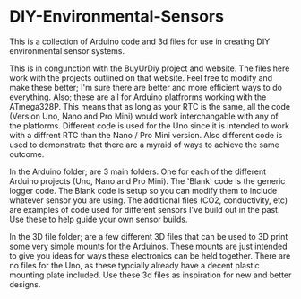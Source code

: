 # DIY-Environmental-Sensors
This is a collection of Arduino code and 3d files for use in creating DIY environmental sensor systems. 

This is in congunction with the BuyUrDiy project and website. The files here work with the projects outlined on that website. Feel free to modify and make these better; I'm sure there are better and more efficient ways to do everything. Also; these are all for Arduino platfrorms working with the ATmega328P. This means that as long as your RTC is the same, all the code (Version Uno, Nano and Pro Mini) would work interchangable with any of the platforms. Different code is used for the Uno since it is intended to work with a diffrent RTC than the Nano / Pro Mini version. Also different code is used to demonstrate that there are a myraid of ways to achieve the same outcome.


In the Arduino folder; are 3 main folders. One for each of the different Arduino projects (Uno, Nano and Pro Mini). The 'Blank' code is the generic logger code. The Blank code is setup so you can modify them to include whatever sensor you are using. The additional files (CO2, conductivity, etc) are examples of code used for different sensors I've build out in the past. Use these to help guide your own sensor builds.  


In the 3D file folder; are a few different 3D files that can be used to 3D print some very simple mounts for the Arduinos. These mounts are just intended to give you ideas for ways these electronics can be held together. There are no files for the Uno, as these typcially already have a decent plastic mounting plate included. Use these 3d files as inspiration for new and better designs. 
